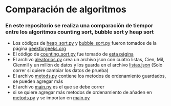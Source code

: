 # Comparación de algoritmos


### En este repositorio se realiza una comparación de tiempor entre los algoritmos counting sort, bubble sort y heap sort


* Los códigos de [heap_sort.py](https://github.com/Jacobo-Arias/Ordenamiento/blob/main/heap_sort.py) y [bubble_sort.py](https://github.com/Jacobo-Arias/Ordenamiento/blob/main/bubble_sort.py) fueron tomados de la página [geekforgeeks.org](https://www.geeksforgeeks.org/)
* El código de [counting_sort.py](https://github.com/Jacobo-Arias/Ordenamiento/blob/main/counting_sort.py) fue tomado de [esta página](https://www.programiz.com/dsa/counting-sort)
* El archivo [aleatorios.py](https://github.com/Jacobo-Arias/Ordenamiento/blob/main/aleatorios.py) crea un archivo json con cuatro listas, Cien, Mil, Cienmil y un millón de datos y los guarda en el archivo [listas.json](https://github.com/Jacobo-Arias/Ordenamiento/blob/main/listas.json) (Solo correr si quiere cambiar los datos de prueba)
* El archivo [metods.py](https://github.com/Jacobo-Arias/Ordenamiento/blob/main/metods.py) contiene los metodos de ordenamiento guardados, se pueden agregar más
* El archivo [main.py](https://github.com/Jacobo-Arias/Ordenamiento/blob/main/main.py) es el que se debe correr
*  si se quiere agregar más metodos de ordenamiento de añaden en [metods.py](https://github.com/Jacobo-Arias/Ordenamiento/blob/main/metods.py) y se importan en [main.py](https://github.com/Jacobo-Arias/Ordenamiento/blob/main/main.py)
